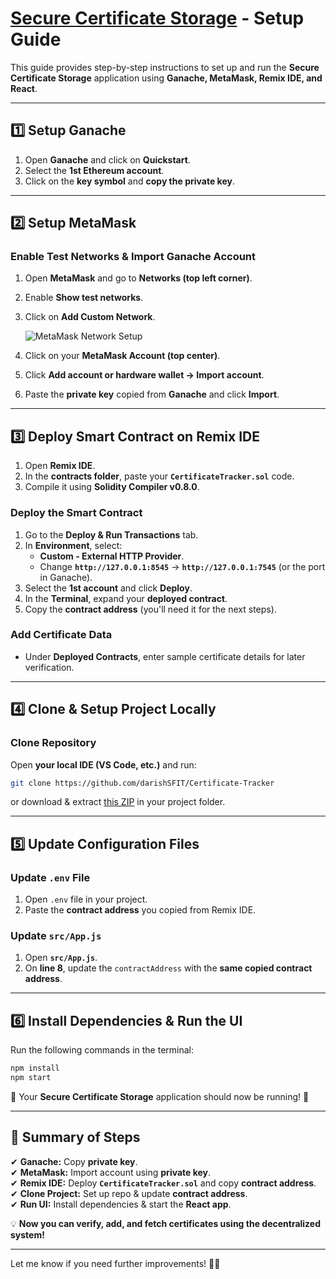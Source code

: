 # **[Secure Certificate Storage](https://docs.google.com/presentation/d/1uJ8Jf2m942uzLYJcpbtVhoVfmlEGJeluoRO8wgf4QVM/edit?usp=sharing) - Setup Guide**  

This guide provides step-by-step instructions to set up and run the **Secure Certificate Storage** application using **Ganache, MetaMask, Remix IDE, and React**.

---

## **1️⃣ Setup Ganache**  
1. Open **Ganache** and click on **Quickstart**.  
2. Select the **1st Ethereum account**.  
3. Click on the **key symbol** and **copy the private key**.  

---

## **2️⃣ Setup MetaMask**  
### **Enable Test Networks & Import Ganache Account**  
1. Open **MetaMask** and go to **Networks (top left corner)**.  
2. Enable **Show test networks**.  
3. Click on **Add Custom Network**.  

   ![MetaMask Network Setup](https://i.imgur.com/NfIK0ia.png)  

4. Click on your **MetaMask Account (top center)**.  
5. Click **Add account or hardware wallet → Import account**.  
6. Paste the **private key** copied from **Ganache** and click **Import**.  

---

## **3️⃣ Deploy Smart Contract on Remix IDE**  
1. Open **Remix IDE**.  
2. In the **contracts folder**, paste your **`CertificateTracker.sol`** code.  
3. Compile it using **Solidity Compiler v0.8.0**.  

### **Deploy the Smart Contract**  
1. Go to the **Deploy & Run Transactions** tab.  
2. In **Environment**, select:  
   - **Custom - External HTTP Provider**.  
   - Change **`http://127.0.0.1:8545`** → **`http://127.0.0.1:7545`** (or the port in Ganache).  
3. Select the **1st account** and click **Deploy**.  
4. In the **Terminal**, expand your **deployed contract**.  
5. Copy the **contract address** (you'll need it for the next steps).  

### **Add Certificate Data**  
- Under **Deployed Contracts**, enter sample certificate details for later verification.  

---

## **4️⃣ Clone & Setup Project Locally**  
### **Clone Repository**  
Open **your local IDE (VS Code, etc.)** and run:  
```sh
git clone https://github.com/darishSFIT/Certificate-Tracker
```
or download & extract [this ZIP](https://github.com/darishSFIT/Certificate-Tracker/archive/refs/heads/main.zip) in your project folder.  

---

## **5️⃣ Update Configuration Files**  
### **Update `.env` File**  
1. Open `.env` file in your project.  
2. Paste the **contract address** you copied from Remix IDE.  

### **Update `src/App.js`**  
1. Open **`src/App.js`**.  
2. On **line 8**, update the `contractAddress` with the **same copied contract address**.  

---

## **6️⃣ Install Dependencies & Run the UI**  
Run the following commands in the terminal:  

```sh
npm install
npm start
```

🚀 Your **Secure Certificate Storage** application should now be running! 🎉  

---

## **📌 Summary of Steps**  
✔ **Ganache:** Copy **private key**.  
✔ **MetaMask:** Import account using **private key**.  
✔ **Remix IDE:** Deploy **`CertificateTracker.sol`** and copy **contract address**.  
✔ **Clone Project:** Set up repo & update **contract address**.  
✔ **Run UI:** Install dependencies & start the **React app**.  

💡 **Now you can verify, add, and fetch certificates using the decentralized system!**  

---

Let me know if you need further improvements! 🚀🔥
